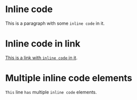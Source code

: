# Inline code

This is a paragraph with some `inline code` in it.

# Inline code in link

[This is a link with `inline code` in it](https://example.com).

# Multiple inline code elements

`This` line `has` multiple `inline code` elements.

